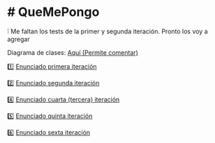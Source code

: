 # # QueMePongo

:grey_exclamation: Me faltan los tests de la primer y segunda iteración. Pronto los voy a agregar

Diagrama de clases:
[Aquí (Permite comentar)](https://app.lucidchart.com/invitations/accept/de07e673-c895-4855-9ee3-b5543faf8169)


:one: [Enunciado primera iteración](https://docs.google.com/document/d/1k1f-9AuIohlBGB2soSNePJ6jLxM37_tZeSD-hW_esIQ/edit)


:two: [Enunciado segunda iteración](https://docs.google.com/document/d/10j6XB9zIhl5xox2xBEDEFsgPmueHMkyvLSHcLxl_27Y/edit)


:four: [Enunciado cuarta (tercera) iteración](https://docs.google.com/document/d/1sy9S9EeIQr8fhatKnfTCgOfjVniJDu2viI-Av0gn0xY/edit#heading=h.uyku9mnteh0t)

:five: [Enunciado quinta iteración](https://docs.google.com/document/d/1wS622pMwZrDK9ilL_hEt5bBE04vKUKZILx8cIQ-aQzU/edit?usp=sharing)

:six: [Enunciado sexta iteración](https://docs.google.com/document/d/1NxqhJj70kt-_4aw-CawlISdJZyedzoOcLAVJAZVZISE/edit?usp=sharing)
